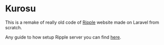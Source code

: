 # Kurosu

This is a remake of really old code of [Ripple](https://github.com/osuripple/ripple/tree/master/osu.ppy.sh) website made on Laravel from scratch.

Any guide to how setup Ripple server you can find [here](https://github.com/osuripple/ripple/wiki/How-to-setup-ripple).
